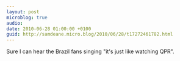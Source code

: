 ```yaml
---
layout: post
microblog: true
audio: 
date: 2010-06-28 01:00:00 +0100
guid: http://samdeane.micro.blog/2010/06/28/t17272461782.html
---
```

Sure I can hear the Brazil fans singing "it's just like watching QPR".
